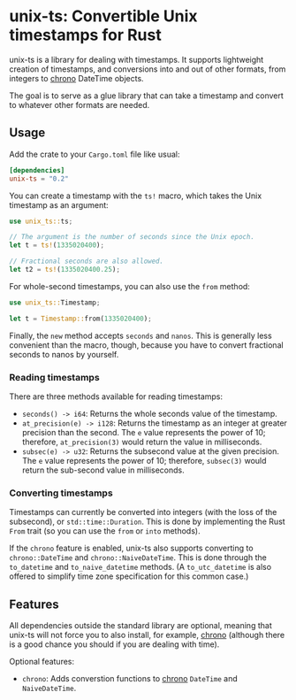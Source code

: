 # unix-ts: Convertible Unix timestamps for Rust

unix-ts is a library for dealing with timestamps. It supports lightweight
creation of timestamps, and conversions into and out of other formats, from
integers to [chrono][] DateTime objects.

The goal is to serve as a glue library that can take a timestamp and convert to
whatever other formats are needed.

## Usage

Add the crate to your `Cargo.toml` file like usual:

```toml
[dependencies]
unix-ts = "0.2"
```

You can create a timestamp with the `ts!` macro, which takes the Unix timestamp
as an argument:

```rs
use unix_ts::ts;

// The argument is the number of seconds since the Unix epoch.
let t = ts!(1335020400);

// Fractional seconds are also allowed.
let t2 = ts!(1335020400.25);
```

For whole-second timestamps, you can also use the `from` method:

```rs
use unix_ts::Timestamp;

let t = Timestamp::from(1335020400);
```

Finally, the `new` method accepts `seconds` and `nanos`. This is generally less
convenient than the macro, though, because you have to convert fractional
seconds to nanos by yourself.

### Reading timestamps

There are three methods available for reading timestamps:

- `seconds() -> i64`: Returns the whole seconds value of the timestamp.
- `at_precision(e) -> i128`: Returns the timestamp as an integer at greater
  precision than the second. The `e` value represents the power of 10;
  therefore, `at_precision(3)` would return the value in milliseconds.
- `subsec(e) -> u32`: Returns the subsecond value at the given precision. The
  `e` value represents the power of 10; therefore, `subsec(3)` would return the
  sub-second value in milliseconds.

### Converting timestamps

Timestamps can currently be converted into integers (with the loss of the
subsecond), or `std::time::Duration`. This is done by implementing the Rust
`From` trait (so you can use the `from` or `into` methods).

If the `chrono` feature is enabled, unix-ts also supports converting to
`chrono::DateTime` and `chrono::NaiveDateTime`. This is done through the
`to_datetime` and `to_naive_datetime` methods. (A `to_utc_datetime` is also
offered to simplify time zone specification for this common case.)

## Features

All dependencies outside the standard library are optional, meaning that
unix-ts will not force you to also install, for example, [chrono][] (although
there is a good chance you should if you are dealing with time).

Optional features:

- `chrono`: Adds converstion functions to [chrono][] `DateTime` and
  `NaiveDateTime`.

[chrono]: https://crates.io/crates/chrono
